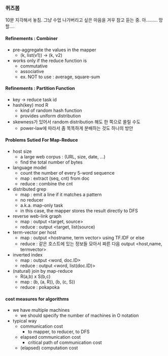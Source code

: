### 퀴즈봄

10분 지각해서 놓침. 그냥 수업 나가버리고 싶은 마음을 겨우 참고 듣는 중. 아......... 망할....

#### Refinements : Combiner

* pre-aggregate the values in the mapper
    * (k, list(v1)) -> (k, v2)
* works only if the reduce function is
    * commutative
    * associative
    * ex. NOT to use : average, square-sum

#### Refinements : Partition Function

* key -> reduce task id
* hash(key) mod R
    * kind of random hash function
    * provides uniform distribution
* skewness가 있어서 random distribution 해도 한 쪽으로 쏠릴 수도
    * power-law에 따라서 좀 똑똑하게 분배하는 것도 하나의 방안

#### Problems Sutied For Map-Reduce

* host size
    * a large web corpus : (URL, size, date, ...)
    * find the total number of bytes
* language model
    * count the number of every 5-word sequence
    * map : extract (seq, cnt) from doc
    * reduce : combine the cnt
* distributed grep
    * map : emit a line if it matches a pattern
    * no reducer
    * a.k.a. map-only task
    * in this case, the mapper stores the result directly to DFS
* reverse web-link graph
    * map : output <target, source>
    * reduce : output <target, list(source)
* term-vector per host
    * map : output <hostname, term vector> using TF.IDF or else
    * reduce : 같은 호스트에 있는 정보들 모아서 짜른 다음 output <host,name, termvector>
* inverted index
    * map : output <word, doc.ID>
    * reduce : output <word, list(doc.ID)>
* (natural) join by map-reduce
    * R(a,b) x S(b,c)
    * map : (b, (a, R)), (b, (c, S))
    * reduce : pokapoka

#### cost measures for algorithms

* we have multiple machines
    * we should specify the number of machines in O notation
* typical way
    * communication cost
        * to mapper, to reducer, to DFS
    * elapsed communication cost
        * critical path of communication cost
    * (elapsed) computation cost
